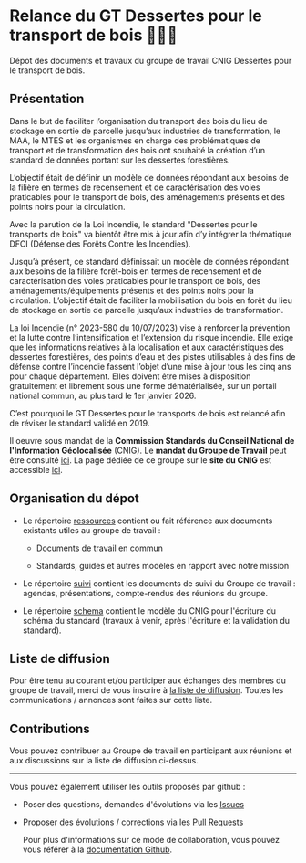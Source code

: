 # Relance du GT Dessertes pour le transport de bois :truck::deciduous_tree::fire_engine:

Dépot des documents et travaux du groupe de travail CNIG Dessertes pour le transport de bois.

## Présentation 

Dans le but de faciliter l’organisation du transport des bois du lieu de stockage en sortie de parcelle jusqu’aux industries de transformation, le MAA, le MTES et les organismes en charge des problématiques de transport et de transformation des bois ont souhaité la création d’un standard de données portant sur les dessertes forestières.

L’objectif était de définir un modèle de données répondant aux besoins de la filière en termes de recensement et de caractérisation des voies praticables pour le transport de bois, des aménagements présents et des points noirs pour la circulation. 

Avec la parution de la Loi Incendie, le standard "Dessertes pour le transports de bois" va bientôt être mis à jour afin d’y intégrer la thématique DFCI (Défense des Forêts Contre les Incendies).

Jusqu’à présent, ce standard définissait un modèle de données répondant aux besoins de la filière forêt-bois en termes de recensement et de caractérisation des voies praticables pour le transport de bois, des aménagements/équipements présents et des points noirs pour la circulation. L’objectif était de faciliter la mobilisation du bois en forêt du lieu de stockage en sortie de parcelle jusqu’aux industries de transformation.

La loi Incendie (n° 2023-580 du 10/07/2023) vise à renforcer la prévention et la lutte contre l’intensification et l’extension du risque incendie. Elle exige que les informations relatives à la localisation et aux caractéristiques des dessertes forestières, des points d’eau et des pistes utilisables à des fins de défense contre l’incendie fassent l’objet d’une mise à jour tous les cinq ans pour chaque département. Elles doivent être mises à disposition gratuitement et librement sous une forme dématérialisée, sur un portail national commun, au plus tard le 1er janvier 2026.

C’est pourquoi le GT Dessertes pour le transports de bois est relancé afin de réviser le standard validé en 2019.   

Il oeuvre sous mandat de la **Commission Standards du Conseil National de l'Information Géolocalisée** (CNIG). Le **mandat du Groupe de Travail** peut être consulté [ici](https://github.com/cnigfr/schema-dessertes-transport-de-bois/blob/master/suivi/2025-02-06_1ere_reunion_pleniere/Projet%20Mandat%20CNIG_GT%20Dessertes.docx). La page dédiée de ce groupe sur le **site du CNIG** est accessible [ici](https://cnig.gouv.fr/gt-dessertes-pour-les-transports-de-bois-a18535.html). 


## Organisation du dépot

* Le répertoire [ressources](/ressources) contient ou fait référence aux documents existants utiles au groupe de travail :

  - Documents de travail en commun
  
  - Standards, guides et autres modèles en rapport avec notre mission

* Le répertoire [suivi](/suivi) contient les documents de suivi du Groupe de travail : agendas, présentations, compte-rendus des réunions du groupe.

* Le répertoire [schema](/schema) contient le modèle du CNIG pour l'écriture du schéma du standard (travaux à venir, après l'écriture et la validation du standard).


## Liste de diffusion

Pour être tenu au courant et/ou participer aux échanges des membres du groupe de travail, merci de vous inscrire à [la liste de diffusion](https://cnig.gouv.fr/gt-dessertes-pour-les-transports-de-bois-a18535.html#H_Vous-souhaitez-rejoindre-le-GT). Toutes les communications / annonces sont faites sur cette liste.


## Contributions

Vous pouvez contribuer au Groupe de travail en participant aux réunions et aux discussions sur la liste de diffusion ci-dessus. 

---

Vous pouvez également utiliser les outils proposés par github :

* Poser des questions, demandes d'évolutions via les [Issues](https://github.com/cnigfr/schema-dessertes-transport-de-bois/issues) 

* Proposer des évolutions / corrections via les [Pull Requests](https://github.com/cnigfr/schema-dessertes-transport-de-bois/pulls)

  Pour plus d'informations sur ce mode de collaboration, vous pouvez vous référer à la [documentation Github](https://docs.github.com/en/pull-requests/collaborating-with-pull-requests).
